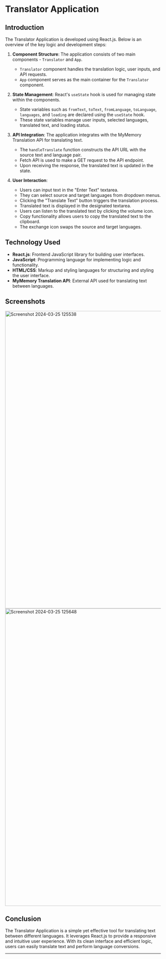 # Translator Application

## Introduction

The Translator Application is developed using React.js. Below is an overview of the key logic and development steps:

1. **Component Structure**: The application consists of two main components - `Translator` and `App`. 
   - `Translator` component handles the translation logic, user inputs, and API requests.
   - `App` component serves as the main container for the `Translator` component.

2. **State Management**: React's `useState` hook is used for managing state within the components.
   - State variables such as `fromText`, `toText`, `fromLanguage`, `toLanguage`, `languages`, and `loading` are declared using the `useState` hook.
   - These state variables manage user inputs, selected languages, translated text, and loading status.

3. **API Integration**: The application integrates with the MyMemory Translation API for translating text.
   - The `handleTranslate` function constructs the API URL with the source text and language pair.
   - Fetch API is used to make a GET request to the API endpoint.
   - Upon receiving the response, the translated text is updated in the state.

4. **User Interaction**:
   - Users can input text in the "Enter Text" textarea.
   - They can select source and target languages from dropdown menus.
   - Clicking the "Translate Text" button triggers the translation process.
   - Translated text is displayed in the designated textarea.
   - Users can listen to the translated text by clicking the volume icon.
   - Copy functionality allows users to copy the translated text to the clipboard.
   - The exchange icon swaps the source and target languages.

## Technology Used

- **React.js**: Frontend JavaScript library for building user interfaces.
- **JavaScript**: Programming language for implementing logic and functionality.
- **HTML/CSS**: Markup and styling languages for structuring and styling the user interface.
- **MyMemory Translation API**: External API used for translating text between languages.

## Screenshots
<img width="960" alt="Screenshot 2024-03-25 125538" src="https://github.com/asish-sutar/React-Translator-App/assets/114928367/435f5f90-eab1-4c8b-9c08-424ae74b5f71">
<img width="960" alt="Screenshot 2024-03-25 125648" src="https://github.com/asish-sutar/React-Translator-App/assets/114928367/6a3b68c8-168a-4e26-a60d-b3d34c04a685">




## Conclusion

The Translator Application is a simple yet effective tool for translating text between different languages. It leverages React.js to provide a responsive and intuitive user experience. With its clean interface and efficient logic, users can easily translate text and perform language conversions.

---
